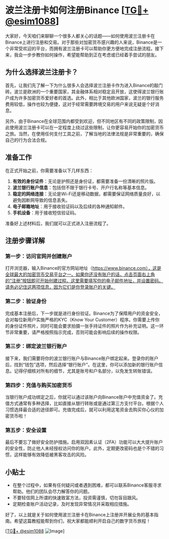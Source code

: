 # 波兰注册卡如何注册Binance [[TG💪+ @esim1088](https://t.me/s/esim1088)]

大家好，今天咱们来聊聊一个很多人都关心的话题——如何使用波兰注册卡在Binance上进行注册和交易。对于那些对加密货币感兴趣的人来说，Binance是一个非常受欢迎的平台，而拥有波兰注册卡可以帮助你更方便地完成注册流程。接下来，我会一步步教你如何操作，希望能帮助到正在考虑或已经着手尝试的朋友。

## 为什么选择波兰注册卡？

首先，让我们先了解一下为什么很多人会选择波兰注册卡作为进入Binance的敲门砖。波兰是欧洲的一个重要国家，其金融体系相对稳定且开放，这使得波兰银行账户成为许多加密货币爱好者的首选。此外，相比于其他欧洲国家，波兰的银行服务费用较低，操作也较为便捷，这对于经常需要跨境交易的用户来说无疑是个好消息。

另外，由于Binance在全球范围内都受到欢迎，但不同地区有不同的政策限制，因此使用波兰注册卡可以在一定程度上绕过这些限制，让你更容易开始你的加密货币之旅。当然，在使用任何支付工具之前，了解当地的法律法规是非常重要的，确保自己的行为合法合规。

## 准备工作

在正式开始之前，你需要准备以下几样东西：

1. **有效的身份证件**：无论是护照还是身份证，都需要准备一份清晰的照片版。
2. **波兰银行账户信息**：包括但不限于银行卡号、开户行名称等基本信息。
3. **稳定的网络连接**：无论是Wi-Fi还是移动数据，都需要保证网络质量良好，以避免因断网导致的信息丢失。
4. **电子邮箱地址**：用于接收验证码以及后续的各种通知邮件。
5. **手机设备**：用于接收短信验证码。

准备好上述材料后，我们就可以正式进入注册流程了。

## 注册步骤详解

### 第一步：访问官网并创建账户

打开浏览器，输入Binance的官方网站地址（https://www.binance.com），这是全球最大的加密货币交易平台之一。如果你还没有账户的话，点击页面右上角的“注册”按钮即可开始创建过程。这里需要填写你的电子邮件地址，并设置密码。请务必记住这两项信息，因为它们是你登录账户的关键。

### 第二步：验证身份

完成基本注册后，下一步就是进行身份验证。Binance为了保障用户的资金安全，会对每位新用户实施严格的KYC（Know Your Customer）程序。你需要上传你的身份证件照片，同时可能会要求拍摄一张手持证件的照片作为补充证明。这一环节非常重要，请严格按照指示完成，否则可能会影响后续的操作权限。

### 第三步：绑定波兰银行账户

接下来，我们需要将你的波兰银行账户与Binance账户绑定起来。登录你的账户后，找到“钱包”选项，然后选择“银行账户”。在这里，你可以添加新的银行账户信息。记得仔细核对所有的细节，尤其是账号和户名部分，以免发生转账错误。

### 第四步：充值与购买加密货币

当银行账户成功绑定之后，你就可以通过该账户向Binance账户中充值资金了。充值方式通常有多种选择，比如直接从银行转账或是通过第三方支付平台。根据个人习惯选择最合适的途径即可。充值完成后，就可以利用这笔资金去购买你心仪的加密货币啦！

### 第五步：安全设置

最后不要忘了做好安全防护措施。启用双因素认证（2FA）功能可以大大提升账户的安全性，防止他人未经授权访问你的账户。此外，定期更改密码也是个不错的习惯，这样能够有效降低被黑客攻击的风险。

## 小贴士

- 在整个过程中，如果有任何疑问或者遇到困难，都可以联系Binance客服寻求帮助。他们的团队会尽力解答你的问题。
- 不要轻信网上所谓的快速致富方法，投资需谨慎，切勿盲目跟风。
- 定期检查账户活动记录，及时发现异常情况并采取相应措施。

好了，以上就是关于如何使用波兰注册卡在Binance上注册并开展业务的基本指南。希望这篇教程能帮到你们，祝大家都能顺利开启自己的数字货币旅程！

[[TG💪+ @esim1088](https://t.me/s/esim1088) ![Image](https://i.postimg.cc/4NQfJmqS/Snipaste-2025-05-13-00-14-12.png)]